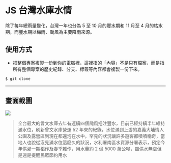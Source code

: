 # JS 台灣水庫水情

除了每年總雨量變化，台灣一年也分為 5 至 10 月的豐水期和 11 月至 4 月的枯水期，而豐水期以梅雨、颱風為主要降雨來源。

## 使用方式
- 把整個專案複製一份到你的電腦裡，這裡指的「內容」不是只有檔案，而是指所有整個專案的歷史紀錄、分支、標籤等內容都會複製一份下來。
```sh
$ git clone
```

----

## 畫面截圖
![](https://i.imgur.com/2ztfKJG.png)
> 全台最大的曾文水庫去年有連續四個颱風挹注豐水，目前已經持續半年維持滿水位，刷新曾文水庫營運 52 年來的紀錄，水位滿到上游的嘉義大埔情人公園及露營區到現在都還泡在水中，罕見的狀況讓許多遊客都嘖嘖稱奇，當地人也說從沒見滿水位這麼久的狀況，水利署南區水資源分署表示，預定今年供灌一期稻作及春季雜作，用水量約 2 億 5000 萬公噸，雖供水無虞但是還是提醒民眾節約用水
